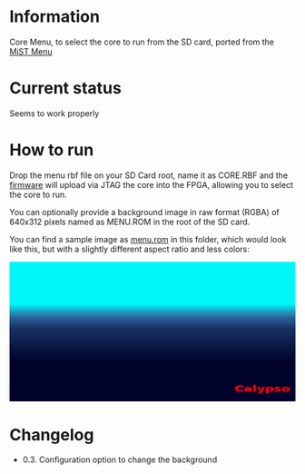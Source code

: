 # Information
Core Menu, to select the core to run from the SD card, ported from the [MiST Menu](https://github.com/mist-devel/Menu_MIST)
# Current status
Seems to work properly
# How to run
Drop the menu rbf file on your SD Card root, name it as CORE.RBF and the [firmware](https://github.com/teiram/calypso-firmware) will upload via JTAG the core into the FPGA, allowing you to select the core to run.

You can optionally provide a background image in raw format (RGBA) of 640x312 pixels named as MENU.ROM in the root of the SD card.

You can find a sample image as [menu.rom](menu.rom) in this folder, which would look like this, but with a slightly different aspect ratio and less colors:

![Sample](menu.rom?raw=true "Sample Background")

# Changelog
- 0.3. Configuration option to change the background

